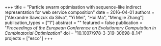 +++
title = "Particle swarm optimisation with sequence-like indirect representation for web service composition"
date = 2016-04-01
authors = ["Alexandre Sawczuk da Silva", "Yi Mei", "Hui Ma", "Mengjie Zhang"]
publication_types = ["1"]
abstract = ""
featured = false
publication = "*Proceedings of the European Conference on Evolutionary Computation in Combinatorial Optimization*"
doi = "10.1007/978-3-319-30698-8_14"
projects = ["esco"]
+++

